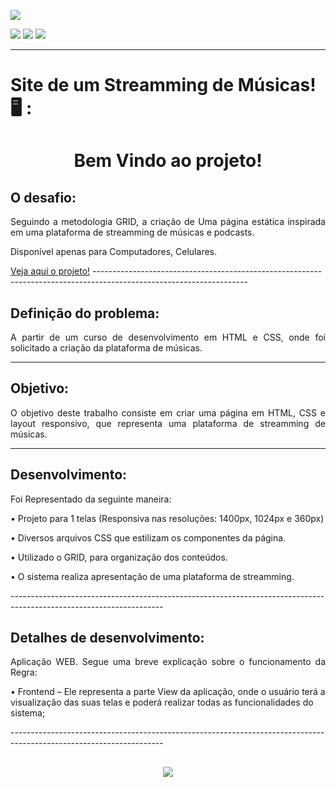 <head>
    <p><img src="https://img.shields.io/badge/status%20do%20projeto-concluído-green?style=for-the-badge&logo=appveyor"></p>
    <p>
    <img src="https://img.shields.io/badge/Technology-HTML-9cf">
    <img src="https://img.shields.io/badge/Technology-CSS-9cf">
    <img src="https://img.shields.io/badge/Technology-GRID-9cf">
    </p>

</head>
<body>

--------------------------------------------------------------------------------------------------------------------
<p><h1> Site de um Streamming de Músicas! 🖥️ :</h1></p>
<h1 align="center">Bem Vindo ao projeto!</p> </h1> 

  
<h2>O desafio:</h2>
<p align="justify">Seguindo a metodologia GRID, a criação de Uma página estática inspirada em uma plataforma de streamming de músicas e podcasts.</p>
<p>Disponível apenas para Computadores, Celulares.</p>
<a href="https://streamming-musicas-podcasts.vercel.app/">Veja aqui o projeto!</a>
--------------------------------------------------------------------------------------------------------------------

<h2>Definição do problema:</h2>
<p align="justify">A partir de um curso de desenvolvimento em HTML e CSS, onde foi solicitado a criação da plataforma de músicas.</p>

--------------------------------------------------------------------------------------------------------------------

<h2>Objetivo:</h2>
<p align="justify">O objetivo deste trabalho consiste em criar uma página em HTML, CSS e layout responsivo, que representa uma plataforma de streamming de músicas.</p>

--------------------------------------------------------------------------------------------------------------------

<h2>Desenvolvimento:</h2>
<p align="justify">Foi Representado da seguinte maneira:
<p>•   Projeto para 1 telas (Responsiva nas resoluções: 1400px, 1024px e 360px)</p> 
<p>•   Diversos arquivos CSS que estilizam os componentes da página.</p> 
<p>•   Utilizado o GRID, para organização dos conteúdos.</p> 
<p>•   O sistema realiza apresentação de uma plataforma de streamming.</p> 


</p> 
--------------------------------------------------------------------------------------------------------------------
<h2>Detalhes de desenvolvimento:</h2>
<p align="justify">Aplicação WEB. Segue uma breve explicação sobre o funcionamento da Regra:


<p>•   Frontend – Ele representa a parte View da aplicação, onde o usuário terá a visualização das suas telas e poderá realizar todas as funcionalidades do sistema;</p>

</p>
--------------------------------------------------------------------------------------------------------------------

## <h6 align="center">![](https://github.com/AnnaCMendes/streamming_musicas_podcasts/blob/main/src/img_projeto/Tela.JPG)</h6>
